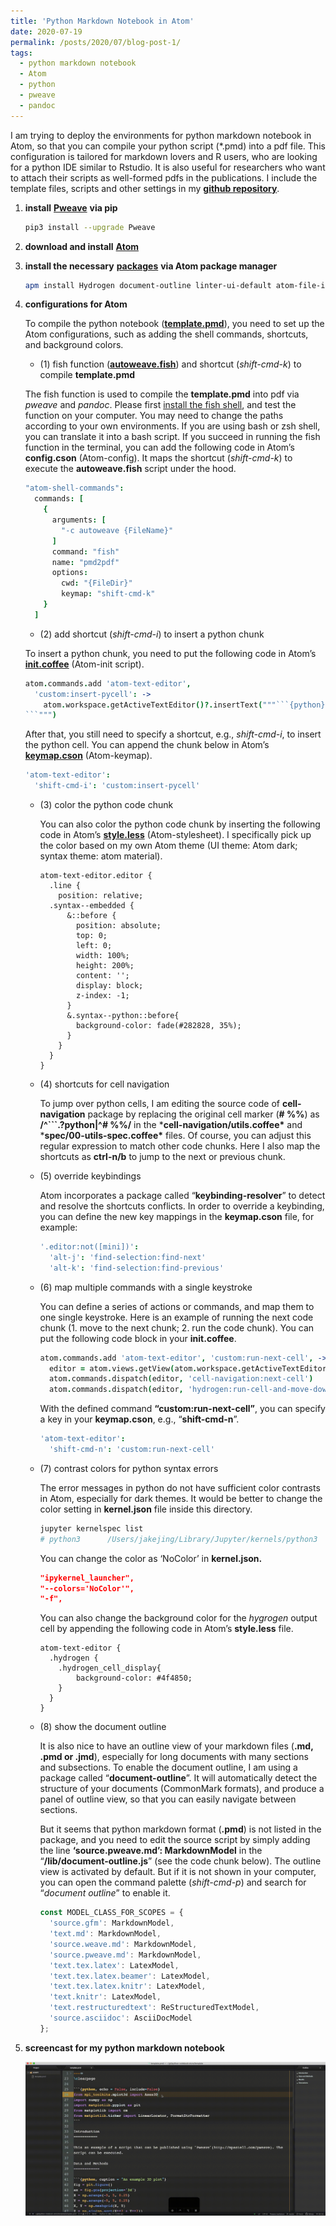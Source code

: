 ```yaml
---
title: 'Python Markdown Notebook in Atom'
date: 2020-07-19
permalink: /posts/2020/07/blog-post-1/
tags:
  - python markdown notebook
  - Atom
  - python
  - pweave
  - pandoc
---
```


I am trying to deploy the environments for python markdown notebook in Atom, so that you can compile your python script (*.pmd) into a pdf file. This configuration is tailored for markdown lovers and R users, who are looking for a python IDE similar to Rstudio. It is also useful for researchers who want to attach their scripts as well-formed pdfs in the publications. I include the template files, scripts and other settings in my [**github repository**](https://github.com/JakeJing/setup-atom-python).

1. **install** [**Pweave**](http://mpastell.com/pweave/) **via pip**

   ```bash
   pip3 install --upgrade Pweave
   ```

2. **download and install** [**Atom**](https://atom.io/)

3. **install the necessary** [**packages**](https://raw.githubusercontent.com/JakeJing/setup-atom-python/master/packages.txt) **via Atom package manager**

   ```bash
   apm install Hydrogen document-outline linter-ui-default atom-file-icons expand-region markdown-cell-highlight atom-html-preview expand-selection-to-quotes minimap atom-material-syntax find-selection platformio-ide-terminal atom-shell-commands hydrogen-cell-separator python-autopep8 autocomplete hydrogen-launcher python-debugger autocomplete-python hydrogen-python python-indent autocomplete-python-jedi intentions restart-atom brunel-syntax jvpr-dark-syntax simple-center-screen busy-signal kite cell-navigation language-weave default-language linter document-outline
   ```

4. **configurations for Atom**

   To compile the python notebook ([**template.pmd**](https://raw.githubusercontent.com/JakeJing/setup-atom-python/master/template/template.pmd)), you need to set up the Atom configurations, such as adding the shell commands, shortcuts, and background colors.

   - (1) fish function ([**autoweave.fish**](https://raw.githubusercontent.com/JakeJing/setup-atom-python/master/functions/autoweave.fish)) and shortcut (*shift-cmd-k*) to compile **template.pmd**

   The fish function is used to compile the **template.pmd** into pdf via *pweave* and *pandoc*. Please first [install the fish shell](https://medium.com/@jakenevergivesup/a-complete-tutorial-for-kitty-to-fish-with-vifm-6f9610276c33), and test the function on your computer. You may need to change the paths according to your own environments. If you are using bash or zsh shell, you can translate it into a bash script. If you succeed in running the fish function in the terminal, you can add the following code in Atom’s **config.cson** (Atom-config). It maps the shortcut (*shift-cmd-k*) to execute the **autoweave.fish** script under the hood.

   ```cson
   "atom-shell-commands":
     commands: [
       {
         arguments: [
           "-c autoweave {FileName}"
         ]
         command: "fish"
         name: "pmd2pdf"
         options:
           cwd: "{FileDir}"
           keymap: "shift-cmd-k"
       }
     ]
   ```

   - (2) add shortcut (*shift-cmd-i*) to insert a python chunk

   To insert a python chunk, you need to put the following code in Atom’s [**init.coffee**](https://raw.githubusercontent.com/JakeJing/setup-atom-python/master/atom-conf/init.coffee) (Atom-init script).

   ~~~coffeescript
   atom.commands.add 'atom-text-editor',
     'custom:insert-pycell': ->
       atom.workspace.getActiveTextEditor()?.insertText("""```{python}
   ```""")
   ~~~

   After that, you still need to specify a shortcut, e.g., *shift-cmd-i*, to insert the python cell. You can append the chunk below in Atom’s [**keymap.cson**](https://raw.githubusercontent.com/JakeJing/setup-atom-python/master/atom-conf/keymap.cson) (Atom-keymap).

   ```cson
   'atom-text-editor':
     'shift-cmd-i': 'custom:insert-pycell'
   ```

   - (3) color the python code chunk

     You can also color the python code chunk by inserting the following code in Atom’s [**style.less**](https://raw.githubusercontent.com/JakeJing/setup-atom-python/master/atom-conf/styles.less) (Atom-stylesheet). I specifically pick up the color based on my own Atom theme (UI theme: Atom dark; syntax theme: atom material).

     ```less
     atom-text-editor.editor {
       .line {
         position: relative;
       .syntax--embedded {
           &::before {
             position: absolute;
             top: 0;
             left: 0;
             width: 100%;
             height: 200%;
             content: '';
             display: block;
             z-index: -1;
           }
           &.syntax--python::before{
             background-color: fade(#282828, 35%);
           }
         }
       }
     }
     ```

   - (4) shortcuts for cell navigation

     To jump over python cells, I am editing the source code of **cell-navigation** package by replacing the original cell marker (**\# %%**) as **/^```.?python\|^# %%/** in the ***cell-navigation/utils.coffee\*** and ***spec/00-utils-spec.coffee\***​ files. Of course, you can adjust this regular expression to match other code chunks. Here I also map the shortcuts as **ctrl-n/b** to jump to the next or previous chunk.

   - (5) override keybindings

     Atom incorporates a package called “**keybinding-resolver**” to detect and resolve the shortcuts conflicts. In order to override a keybinding, you can define the new key mappings in the **keymap.cson** file, for example:

     ```cson
     '.editor:not([mini])':
       'alt-j': 'find-selection:find-next'
       'alt-k': 'find-selection:find-previous'
     ```

   - (6) map multiple commands with a single keystroke

     You can define a series of actions or commands, and map them to one single keystroke. Here is an example of running the next code chunk (1. move to the next chunk; 2. run the code chunk). You can put the following code block in your **init.coffee**.

     ```coffeescript
     atom.commands.add 'atom-text-editor', 'custom:run-next-cell', ->
       editor = atom.views.getView(atom.workspace.getActiveTextEditor())
       atom.commands.dispatch(editor, 'cell-navigation:next-cell')
       atom.commands.dispatch(editor, 'hydrogen:run-cell-and-move-down')
     ```

     With the defined command **“custom:run-next-cell”**, you can specify a key in your **keymap.cson**, e.g., “**shift-cmd-n**”.

     ```cson
     'atom-text-editor':
       'shift-cmd-n': 'custom:run-next-cell'
     ```

   - (7) contrast colors for python syntax errors

     The error messages in python do not have sufficient color contrasts in Atom, especially for dark themes. It would be better to change the color setting in **kernel.json** file inside this directory.

     ```bash
     jupyter kernelspec list
     # python3      /Users/jakejing/Library/Jupyter/kernels/python3
     ```

     You can change the color as ‘NoColor’ in **kernel.json.**

     ```json
     "ipykernel_launcher",
     "--colors='NoColor'",
     "-f",
     ```

     You can also change the background color for the *hygrogen* output cell by appending the following code in Atom’s **style.less** file.

     ```less
     atom-text-editor {
       .hydrogen {
         .hydrogen_cell_display{
             background-color: #4f4850;
         }
       }
     }
     ```

   - (8) show the document outline

     It is also nice to have an outline view of your markdown files (**.md, .pmd or .jmd**), especially for long documents with many sections and subsections. To enable the document outline, I am using a package called “**document-outline**”. It will automatically detect the structure of your documents (CommonMark formats), and produce a panel of outline view, so that you can easily navigate between sections.

     But it seems that python markdown format (**.pmd**) is not listed in the package, and you need to edit the source script by simply adding the line **‘source.pweave.md’: MarkdownModel** in the “**/lib/document-outline.js**” (see the code chunk below). The outline view is activated by default. But if it is not shown in your computer, you can open the command palette (*shift-cmd-p*) and search for “*document outline*” to enable it.

     ```javascript
     const MODEL_CLASS_FOR_SCOPES = {
       'source.gfm': MarkdownModel,
       'text.md': MarkdownModel,
       'source.weave.md': MarkdownModel,
       'source.pweave.md': MarkdownModel,
       'text.tex.latex': LatexModel,
       'text.tex.latex.beamer': LatexModel,
       'text.tex.latex.knitr': LatexModel,
       'text.knitr': LatexModel,
       'text.restructuredtext': ReStructuredTextModel,
       'source.asciidoc': AsciiDocModel
     };
     ```

5. **screencast for my python markdown notebook**

   ![screencast](https://raw.githubusercontent.com/JakeJing/jakejing.github.io/master/_posts/pics/test.gif)





